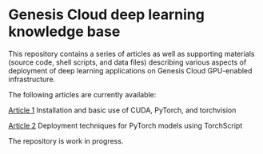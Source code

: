 
# Genesis Cloud deep learning knowledge base

This repository contains a series of articles as well as supporting materials
(source code, shell scripts, and data files) describing various aspects of
deployment of deep learning applications on Genesis Cloud GPU-enabled
infrastructure.

The following articles are currently available:

[Article 1](https://github.com/lxgo/genesis-kbase/blob/main/art01.md)
Installation and basic use of CUDA, PyTorch, and torchvision

[Article 2](https://github.com/lxgo/genesis-kbase/blob/main/art02.md)
Deployment techniques for PyTorch models using TorchScript

The repository is work in progress.

